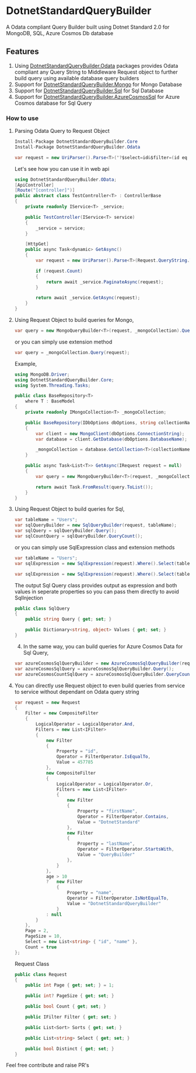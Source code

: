# DotnetStandardQueryBuilder

A Odata compliant Query Builder built using Dotnet Standard 2.0 for MongoDB, SQL, Azure Cosmos Db database

## Features

1. Using [DotnetStandardQueryBuilder.Odata](https://www.nuget.org/packages/DotnetStandardQueryBuilder.Odata/) packages provides Odata compliant any Query String to Middleware Request object to further build query using available database query builders
3. Support for [DotnetStandardQueryBuilder.Mongo](https://www.nuget.org/packages/DotnetStandardQueryBuilder.Mongo/) for Mongo Database
3. Support for [DotnetStandardQueryBuilder.Sql](https://www.nuget.org/packages/DotnetStandardQueryBuilder.Sql/) for Sql Database
3. Support for [DotnetStandardQueryBuilder.AzureCosmosSql](https://www.nuget.org/packages/DotnetStandardQueryBuilder.AzureCosmosSql/) for Azure Cosmos database for Sql Query

### How to use

1. Parsing Odata Query to Request Object

    ```csharp
    Install-Package DotnetStandardQueryBuilder.Core
    Install-Package DotnetStandardQueryBuilder.Odata
    ```
    ```csharp
    var request = new UriParser().Parse<T>('?$select=id&$filter=(id eq 545648 and name='DotnetStandardQueryBuilder')&top=10');
    ```

    Let's see how you can use it in web api

    ```csharp
    using DotnetStandardQueryBuilder.OData;
    [ApiController]
    [Route("[controller]")]
    public abstract class TestController<T> : ControllerBase
    {
        private readonly IService<T> _service;

        public TestController(IService<T> service)
        {
            _service = service;
        }

        [HttpGet]
        public async Task<dynamic> GetAsync()
        {
            var request = new UriParser().Parse<T>(Request.QueryString.ToString());

            if (request.Count)
            {
                return await _service.PaginateAsync(request);
            }

            return await _service.GetAsync(request);
        }
    }
    ```

2. Using Request Object to build queries for Mongo,

    ```csharp
    var query = new MongoQueryBuilder<T>(request, _mongoCollection).Query();
    ```

    or you can simply use extension method

    ```csharp
    var query = _mongoCollection.Query(request);
    ```

    Example,

    ```csharp
    using MongoDB.Driver;
    using DotnetStandardQueryBuilder.Core;
    using System.Threading.Tasks;

    public class BaseRepository<T>
        where T : BaseModel
    {
        private readonly IMongoCollection<T> _mongoCollection;

        public BaseRepository(IDbOptions dbOptions, string collectionName)
        {
            var client = new MongoClient(dbOptions.ConnectionString);
            var database = client.GetDatabase(dbOptions.DatabaseName);

            _mongoCollection = database.GetCollection<T>(collectionName);
        }

        public async Task<List<T>> GetAsync(IRequest request = null)
        {
            var query = new MongoQueryBuilder<T>(request, _mongoCollection).Query();

            return await Task.FromResult(query.ToList());
        }
    }
    ```

3. Using Request Object to build queries for Sql,

    ```csharp
    var tableName = "Users";
    var sqlQueryBuilder = new SqlQueryBuilder(request, tableName);
    var sqlQuery = sqlQueryBuilder.Query();
    var sqlCountQuery = sqlQueryBuilder.QueryCount();
    ```

    or you can simply use SqlExpression class and extension methods

    ```csharp
    var tableName = "Users";
    var sqlExpression = new SqlExpression(request).Where().Select(tableName).OrderBy().Paginate();

    var sqlExpression = new SqlExpression(request).Where().Select(tableName).OrderBy();
    ```

    The output Sql Query class provides output as expression and both values in seperate properties so you can pass them directly to avoid SqlInjection
    ```csharp 
    public class SqlQuery
    {
        public string Query { get; set; }

        public Dictionary<string, object> Values { get; set; }
    }
    ```

    4. In the same way, you can build queries for Azure Cosmos Data for Sql Query,

    ```csharp
    var azureCosmosSqlQueryBuilder = new AzureCosmosSqlQueryBuilder(request);
    var azureCosmosSqlQuery = azureCosmosSqlQueryBuilder.Query();
    var azureCosmosCountSqlQuery = azureCosmosSqlQueryBuilder.QueryCount();
    ```

4. You can directly use Request object to even build queries from service to service without dependant on Odata query string

    ```csharp
    var request = new Request
    {
        Filter = new CompositeFilter
        {
            LogicalOperator = LogicalOperator.And,
            Filters = new List<IFilter>
            {
                new Filter
                {
                    Property = "id",
                    Operator = FilterOperator.IsEqualTo,
                    Value = 457785
                },
                new CompositeFilter
                {
                    LogicalOperator = LogicalOperator.Or,
                    Filters = new List<IFilter>
                    {
                        new Filter
                        {
                            Property = "firstName",
                            Operator = FilterOperator.Contains,
                            Value = "DotnetStandard"
                        },
                        new Filter
                        {
                            Property = "lastName",
                            Operator = FilterOperator.StartsWith,
                            Value = "QueryBuilder"
                        },
                    }
                },
                age > 10 
                ?   new Filter
                    {
                        Property = "name",
                        Operator = FilterOperator.IsNotEqualTo,
                        Value = "DotnetStandardQueryBuilder"
                    } 
                : null
            }
        },
        Page = 2,
        PageSize = 10,
        Select = new List<string> { "id", "name" },
        Count = true
    };
    ```

    Request Class

    ```csharp
    public class Request
    {
        public int Page { get; set; } = 1;

        public int? PageSize { get; set; }

        public bool Count { get; set; }

        public IFilter Filter { get; set; }

        public List<Sort> Sorts { get; set; }

        public List<string> Select { get; set; }

        public bool Distinct { get; set; }
    }
    ```

Feel free contribute and raise PR's

